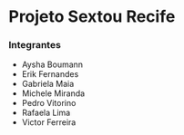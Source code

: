 # Projeto Sextou Recife

### Integrantes

- Aysha Boumann
- Erik Fernandes
- Gabriela Maia
- Michele Miranda
- Pedro Vitorino
- Rafaela Lima
- Victor Ferreira
